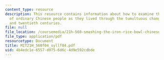 ```yaml
---
content_type: resource
description: This resource contains information about how to examine the experiences
  of ordinary Chinese people as they lived through the tumultuous changes of the nineteenth
  and twentieth centuries.
file: null
file_location: /coursemedia/21h-560-smashing-the-iron-rice-bowl-chinese-east-asia-fall-2004/4b4edc1e6557d0756d6c4d9e592cdbde_MIT21H_560f04_syllf04.pdf
file_type: application/pdf
resourcetype: Document
title: MIT21H_560f04_syllf04.pdf
uid: 4b4edc1e-6557-d075-6d6c-4d9e592cdbde
---
```


